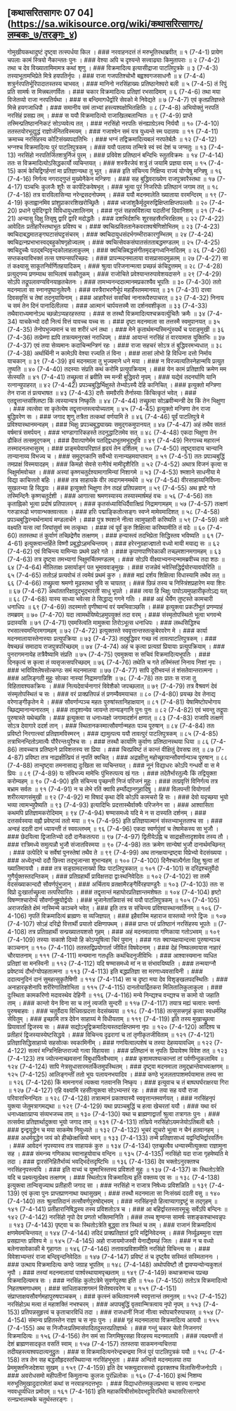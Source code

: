 ## [कथासरितसागरः 07 04] (https://sa.wikisource.org/wiki/कथासरित्सागरः/लम्बकः_७/तरङ्गः_४)

गोमुखीयकथादुष्टं दृष्ट्वा तत्स्पर्धया किल । ### नरवाहनदत्तं तं मरुभूतिरथाब्रवीत् ॥ १ (7-4-1)
प्रायेण चपलाः कामं स्त्रियो नैकान्ततः पुनः । ### वेश्या अपि च दृश्यन्ते सत्त्वाढ्याः किमुतापराः ॥ २ (7-4-2)
तथा च देव विख्यातामिमामत्र कथां शृणु । ### विक्रमादित्य इत्यासीद्राजा पाटलिपुत्रके ॥ ३ (7-4-3)
तस्याभूतामभिप्रेते मित्रे हयपतिर्नृपः । ### राजा गजपतिश्चोभौ बह्वश्वगजसाधनौ ॥ ४ (7-4-4)
शत्रुर्नरपतिर्भूरिपादातस्तस्य चाभवत् । ### मानिनो नरसिंहाख्यः प्रतिष्ठानेश्वरो बली ॥ ५ (7-4-5)
तं रिपुं प्रति सामर्षः स मित्त्रबलगर्वितः । ### चकार विक्रमादित्यः प्रतिज्ञां रभसादिमाम् ॥ ६ (7-4-6)
तथा मया विजेतव्यो राजा नरपतिर्यथा । ### स बन्दिमागधैर्द्वारि सेवको मे निवेद्यते ॥ ७ (7-4-7)
एवं कृतप्रतिज्ञस्ते मित्त्रे हयगजाधिपौ । ### समानीय समं ताभ्यां हस्त्यश्वक्षोभितक्षितिः ॥ ८ (7-4-8)
अभियोक्तुं नरपतिं नरसिंहं प्रसह्य तम् । ### स ययौ विक्रमादित्यो राजाखिलबलान्वितः ॥ ९ (7-4-9)
प्राप्ते तस्मिन्प्रतिष्ठाननिकटं सोऽप्यवेत्य तत् । ### नरसिंहो नरपतिः संनह्याग्रेऽस्य निर्ययौ ॥ १० (7-4-10)
ततस्तयोरभूद्युद्धं राज्ञोर्जनितविस्मयम् । ### गजाश्वेन समं यत्र युध्यन्ते स्म पदातयः ॥ ११ (7-4-11)
क्रमाच्च नरसिंहस्य कोटिसंख्यपदातिभिः । ### भग्नं तद्विक्रमादित्यबलं नरपतेर्बलैः ॥ १२ (7-4-12)
भग्नश्च विक्रमादित्यः पुरं पाटलिपुत्रकम् । ### ययौ पलाय्य तन्मित्रे स्वं स्वं देशं च जग्मतुः ॥ १३ (7-4-13)
नरसिंहो नरपतिर्जितशत्रुर्निजं पुरम् । ### प्रविवेश प्रतिष्ठानं बन्दिभिः स्तुतविक्रमः ॥ १४ (7-4-14)
ततः स विक्रमादित्योऽसिद्धकार्यो व्यचिन्तयत् । ### शस्त्रैरजेयं शत्रुं तं जयामि प्रज्ञया वरम् ॥ १५ (7-4-15)
कामं केचिद्विगर्हन्तां मा प्रतिज्ञान्यथा तु भूत् । ### इति संचिन्त्य निक्षिप्य राज्यं योग्येषु मन्त्रिषु ॥ १६ (7-4-16)
निर्गत्य नगराद्गुप्तं मुख्येनैकेन मन्त्रिणा । ### सह बुद्धिवराख्येण राजपुत्रवरैस्तथा ॥ १७ (7-4-17)
पञ्चभिः कुलजैः शूरैः स कार्पटिकवेषभृत् । ### भूत्वा पुरं निजरिपोः प्रतिष्ठानं जगाम तत् ॥ १८ (7-4-18)
तत्र वारविलासिन्या नरेन्द्रसदनोपमम् । ### ययौ मदनमालेति ख्याताया वरमन्दिरम् ॥ १९ (7-4-19)
कृताह्वानमिव प्रांशुप्राकारशिखरोच्छ्रितैः । ### ध्वजांशुकैर्मृदुमरुद्विक्षिप्ताक्षिप्तपल्लवैः ॥ २० (7-4-20)
प्रधाने पूर्वदिग्द्वारे विविधायुधशालिनाम् । ### गुप्तं सहस्रविंशत्या पदातीनां दिवानिशम् ॥ २१ (7-4-21)
अन्यासु दिक्षु तिसृषु द्वारि द्वारि मदोद्धतैः । ### दशभिर्दशभिः शूरसहस्रैरभिरक्षितम् ॥ २२ (7-4-22)
आवेदितः प्रतीहारैस्तथाभूतः प्रविश्य च । ### क्वचित्प्रविततानेकवराश्वश्रेणिशोभितम् ॥ २३ (7-4-23)
क्वचिदाबद्धमातङ्गघटासंघट्टसंचरम् । ### क्वचिदायुधसंदर्भगम्भीराकारगुम्भितम् ॥ २४ (7-4-24)
क्वचिद्रत्नप्रभाभास्वद्बहुकोषगृहोज्वलम् । ### क्वचित्सेवकसंघातसंतताबद्धमण्डलम् ॥ २५ (7-4-25)
क्वचिदुच्चैः पठद्बन्दिवृन्दकोलाहलाकुलम् । ### क्वचिन्निबद्धसंगीतमृदङ्गध्वनिनादितम् ॥ २६ (7-4-26)
सप्तकक्ष्याविभक्तं तत्स पश्यन्सपरिच्छदः । ### प्रापन्मदनमालाया वासप्रासादमुन्नतम् ॥ २७ (7-4-27)
सा तं कक्ष्यासु साकूतनिर्वर्णितहयादिकम् । ### श्रुत्वा परिजनान्मत्वा प्रच्छन्नं कंचिदुत्तमम् ॥ २८ (7-4-28)
प्रत्युद्गम्य प्रणम्याथ साभिलाषं सकौतुकम् । ### राजोचिते प्रवेश्यान्तरुपावेशयदासने ॥ २९ (7-4-29)
सोऽपि तद्रूपलावण्यविनयाहृतचेतनः । ### तामभ्यनन्ददात्मानमप्रकाश्यैव भूपतिः ॥ ३० (7-4-30)
ततो मदनमाला सा स्नानपुष्पानुलेपनैः । ### वस्त्रैराभरणैर्भूपं महार्हैस्तममानयत् ॥ ३१ (7-4-31)
दत्त्वा दिवसवृत्तिं च तेषां तदनुयायिनाम् । ### आहारैस्तं ससचिवं नानारूपैरुपाचरत् ॥ ३२ (7-4-32)
निनाय च समं तेन दिनं पानादिलीलया । ### आत्मानं चार्पयत्तस्मै सा दर्शनवशीकृता ॥ ३३ (7-4-33)
तथैवाराध्यमानोऽथ च्छन्नोऽप्यहरहस्तया । ### स तस्थौ विक्रमादित्यश्चक्रवर्त्युचितैः क्रमैः ॥ ३४ (7-4-34)
याचकेभ्यो ददौ नित्यं वित्तं यावच्च यच्च सः । ### दृष्टा मदनमाला सा तत्तस्मै स्वमुपानयत् ॥ ३५ (7-4-35)
तेनोपभुज्यमानं च सा शरीरं धनं तथा । ### मेने कृतार्थमन्यस्मिन्पुंस्यर्थे च पराङ्मुखी ॥ ३६ (7-4-36)
तत्प्रेम्णा ह्यपि तत्रत्यमनुरक्तं नराधिपम् । ### आयान्तं नरसिंहं तं वारयामास युक्तिभिः ॥ ३७ (7-4-37)
एवं तया सेव्यमानः कदाचिन्मन्त्रिणं रहः । ### राजा सहचरं सोऽत्र तं बुद्धिवरमभ्यधात् ॥ ३८ (7-4-38)
अर्थार्थिनी न कामेऽपि वेश्या रज्यति तं विना । ### तासां लोभो हि विधिना दत्तो निर्माय याचकान् ॥ ३९ (7-4-39)
इयं मदनमाला तु भुज्यमाने धने मया । ### न विरज्यत्यतिस्नेहान्मयि प्रत्युत तुष्यति ॥ ४० (7-4-40)
तदस्याः संप्रति कथं करोमि प्रत्युपक्रियाम् । ### येन कामं प्रतिज्ञापि क्रमेण मम सेत्स्यति ॥ ४१ (7-4-41)
तच्छ्रुत्वा तं ब्रवीति स्म मन्त्री बुद्धिवरो नृपम् । ### यद्येवं तदनर्घाणि यानि रत्नान्युपाहरत् ॥ ४२ (7-4-42)
प्रपञ्चबुद्धिर्भिक्षुस्ते तेभ्योऽस्यै देहि कानिचित् । ### इत्युक्तो मन्त्रिणा तेन राजा तं प्रत्यभाषत ॥ ४३ (7-4-43)
दत्तैः समग्रैरपि तैर्नास्याः किंचित्कृतं भवेत् । ### एतद्वृत्तान्तसंश्लिष्टा किं त्वस्यान्यत्र निष्कृतिः ॥ ४४ (7-4-44)
तच्छ्रुत्वा सोऽब्रवीन्मन्त्री देव किं तेन भिक्षुणा । ### त्वत्सेवा सा कृतेत्येष तद्वृत्तान्तस्त्वयोच्यताम् ॥ ४५ (7-4-45)
इत्युक्तो मन्त्रिणा तेन राजा बुद्धिवरेण सः । ### जगाद शृणु तत्रैता तत्कथां वर्णयामि ते ॥ ४६ (7-4-46)
पूर्वं पाटलिपुत्रे मे प्रविश्यास्थानमन्वहम् । ### भिक्षुः प्रपञ्चबुद्ध्याख्यः समुद्गकमुपानयत् ॥ ४७ (7-4-47)
अहं तथैव सततं वर्षमात्रं समर्पयन् । ### भाण्डागारिकहस्ते तदनुद्धाटितमेव सत् ॥ ४८ (7-4-48)
एकदा भिक्षुणा तेन ढौकितं तत्समुद्गकम् । ### दैवात्पाणेर्मम पतद्द्विधाभूतमभूद्भुवि ॥ ४९ (7-4-49)
निरगाच्च महारत्नं तस्मादनलभासुरम् । ### प्राङ्मयेवापरिज्ञातं हृदयं तेन दर्शितम् ॥ ५० (7-4-50)
तद्दृष्ट्वादाय चान्यानि तान्यानाय्य विभज्य च । ### समुद्गकानि सर्वेभ्यो रत्नान्यहमवाप्तवान् ॥ ५१ (7-4-51)
ततः प्रपञ्चबुद्धिं तमप्राक्षं विस्मयादहम् । ### किमहो सेवसे रत्नैरेवं मामीदृशैरिति ॥ ५२ (7-4-52)
अथात्र विजनं कृत्वा स भिक्षुर्मामवोचत । ### अस्यां कृष्णचतुर्दश्यामागामिन्यां निशागमे ॥ ५३ (7-4-53)
श्मशाने साधनीया मे विद्या काचित्ततो बहिः । ### तत्र साहायके वीर त्वदागमनमर्थये ॥ ५४ (7-4-54)
वीरसाहाय्यनिर्विघ्नाः सुखलभ्या हि सिद्धयः । ### इत्युक्तो भिक्षुणा तेन तदहं प्रतिपन्नवान् ॥ ५९ (7-4-55)
अथ हृष्टे गते तस्मिन्दिनैः कृष्णचतुर्दशी । ### आगात्सा श्रमणस्यास्य तस्यास्मार्षमहं वचः ॥ ५६ (7-4-56)
ततः कृताह्निको भूत्वा प्रदोषं प्रतिपालयन् । ### कृतसंध्याविधिर्दैवात्क्षिप्रं निद्रामगामहम् ॥ ५७ (7-4-57)
तत्क्षणं गरुडारूढो भगवान्भक्तवत्सलः । ### हरिः पद्माङ्कितोत्सङ्गः स्वप्ने मामेवमादिशत् ॥ ५८ (7-4-58)
प्रपञ्चबुद्धिरन्वर्थनामायं मण्डलार्चने । ### पुत्र श्मशाने नीत्वा त्वामुपहारी करिष्यति ॥ ५९ (7-4-59)
अतो वक्ष्यति यत्स त्वां जिघांसुर्मा स्म तत्कृथाः । ### त्वं पूर्वं कुरु शिक्षित्वा करिष्यामीति तं वदेः ॥ ६० (7-4-60)
ततस्तथा तं कुर्वाणं तच्छिद्रेणैव तत्क्षणम् । ### हन्यास्त्वं तदभिप्रेता सिद्धिस्तव भविष्यति ॥ ६१ (7-4-61)
इत्युक्त्वान्तर्हिते विष्णौ प्रबुद्धोऽहमचिन्तयम् । ### हरेरनुग्रहाज्ज्ञातो वध्यो मायी मयाद्य सः ॥ ६२ (7-4-62)
एवं विचिन्त्य यामिन्याः प्रथमे प्रहरे गते । ### कृपाणपाणिरेकाकी तच्छ्मशानमगामहम् ॥ ६३ (7-4-63)
तत्र दृष्ट्वा तमभ्यागां भिक्षुमर्चितमण्डलम् । ### सोऽपि वीक्ष्याभ्यनन्दन्मामब्रवीच्च तदा शठः ॥ ६४ (7-4-64)
मीलिताक्षः प्रसार्याङ्गं पत भूमाववाङ्मुखः । ### राजन्नेवं भवेत्सिद्धिर्द्वयोरप्यावयोरिति ॥ ६५ (7-4-65)
ततोऽहं प्रत्यवोचं तं त्वमेवं प्रथमं कुरु । ### मह्यं दर्शय शिक्षित्वा विधास्यामि तथैव तत् ॥ ६६ (7-4-66)
तच्छ्रुत्वा श्रमणो मूढस्तथा भुवि स चापतत् । ### छिन्नं तस्य च निस्त्रिंशप्रहारेण मया शिरः ॥ ६७ (7-4-67)
अथांततरिक्षादुदभूद्भारती साधु भूपते । ### त्वया हि भिक्षुः पापोऽयमुपहारीकृतोऽद्य यत् ॥ ६८ (7-4-68)
यास्य साध्या भवेत्सा ते सिद्धाद्य गगने गतिः । ### अहं धैर्येण तुष्टस्ते कामचारी धनाधिपः ॥ ६९ (7-4-69)
तदस्मत्तो वृणीष्वान्यं वरं यमभिवाञ्छसि । ### इत्युक्त्वा प्रकटीभूतं प्रणम्याहं तमब्रवम् ॥ ७० (7-4-70)
यदा त्वामर्थयिष्येऽहमुपयुक्तं तदा वरम् । ### संस्मृतोपस्थितो भूत्वा भगवन्मे प्रदास्यसि ॥ ७१ (7-4-71)
एवमस्त्विति मामुक्त्वा तिरोऽभूत्स धनाधिपः । ### लब्धसिद्धिश्च रभसात्स्वमन्दिरमगामहम् ॥ ७२ (7-4-72)
इत्युक्तस्ते स्ववृत्तान्तस्तत्कुबेरवरेण मे । ### कार्या मदनमालायास्तेनास्याः प्रत्युपक्रिया ॥ ७३ (7-4-73)
तद्बुद्धिवर गच्छ त्वं तावत्पाटलिपुत्रकम् । ### वेषच्छन्नं समादाय राजपुत्रपरिच्छदम् ॥ ७४ (7-4-74)
अहं च कृत्वा प्रत्यग्रां प्रियायाः प्रत्युपक्रियाम् । ### पुनरागमनायेह तत्रैवैष्यामि संप्रति ॥ ७५ (7-4-75)
एवमुक्त्वा स सचिवं विक्रमादित्यभूपतिः । ### दिनकृत्यं स कृत्वा तं व्यसृजत्सपरिच्छदम् ॥ ७६ (7-4-76)
तथेति च गते तस्मिंस्तां निनाय निशां नृपः । ### भाविविश्लेषसोत्कण्ठः समं मदनमालया ॥ ७७ (7-4-77)
सापि दूरीभवन्तं तं शंसतेवान्तरात्मना । ### आलिङ्गती मुहुः सोत्का नास्यां निद्रामगान्निशि ॥ ७८ (7-4-78)
ततः प्रातः स राजा तु विहितावश्यकक्रियः । ### नित्यदेवार्चनागारं विवेशैको जपच्छलात् ॥ ७९ (7-4-79)
तत्र वैश्रवणं देवं संस्मृतोपस्थितं च सः । ### वरं प्राक्प्रतिपन्नं तं प्रणम्यैवमयाचत ॥ ८० (7-4-80)
प्रयच्छ देव तेनाद्य वरेणाङ्गीकृतेन मे । ### सौवर्णान्पञ्च महतः पुरुषांस्तानिहाक्षयान् ॥ ८१ (7-4-81)
येषामिष्टोपभोगाय च्छिद्यमानान्यनारतम् । ### तादृशान्येव जायन्ते तान्यङ्गानि पुनः पुनः ॥ ८२ (7-4-82)
एवं भवन्तु तद्रूपाः पुरुषास्ते यथेच्छसि । ### इत्युक्त्वा स धनाध्यक्षो जगामादर्शनं क्षणात् ॥ ८३ (7-4-83)
राजापि तत्क्षणं सोऽत्र देवागारे ददर्श तान् । ### स्थितानकस्मात्सौवर्णान्महतः पञ्च पूरुषान् ॥ ८४ (7-4-84)
ततः प्रविष्टो निरगात्स्वां प्रतिज्ञामविस्मरन् । ### द्यामुत्पत्य ययौ तावत्पुरं पाटलिपुत्रकम् ॥ ८५ (7-4-85)
तत्राभिनन्दितोऽमात्यैः पौरैरन्तःपुरैश्च सः । ### तस्थौ कार्याणि कुर्वाणः प्रतिष्ठानस्थया धिया ॥ ८६ (7-4-86)
तावच्चात्र प्रतिष्ठाने प्राविशत्तस्य सा प्रिया । ### चिरप्रविष्टं तं कान्तं वीक्षितुं देवसद्म तत् ॥ ८७ (7-4-87)
प्रविष्टा तत्र नाद्राक्षीत्प्रियं तं नृपतिं क्वचित् । ### अद्राक्षीत्तु महोच्छ्रायान्सौवर्णान्पञ्च पूरुषान् ॥ ८८ (7-4-88)
तान्दृष्ट्वा तमनासाद्य दुःखिता सा व्यचिन्तयत् । ### नूनं विद्याधरः कोऽपि गन्धर्वो वा स मे प्रियः ॥ ८९ (7-4-89)
यः संविभज्य मामेभिः पुंभिरुत्पत्य खं गतः । ### तदेतैर्भारतुल्यैः किं तद्वियुक्ता करोम्यहम् ॥ ९० (7-4-90)
इति संचिन्त्य पृच्छन्ती निजं परिजनं मुहुः । ### तत्प्रवृत्तिं विनिर्गत्य तत्र बभ्राम सर्वतः ॥ ९१ (7-4-91)
न च लेभे रतिं क्वापि हर्म्योद्यानगुहादिषु । ### विलपन्ती वियोगार्ता शरीरत्यागसंमुखी ॥ ९२ (7-4-92)
मा विषादं कृथा देवि कोऽपि कामचरो हि सः । ### देवो यदृच्छया भूयो भव्या त्वामभ्युपैष्यति ॥ ९३ (7-4-93)
इत्यादिभिः प्रदत्तास्थैर्वाक्यैः परिजनेन सा । ### आश्वासिता कथमपि प्रतिज्ञामकरोदिमाम् ॥ ९४ (7-4-94)
षण्मासमध्ये यदि मे न स दास्यति दर्शनम् । ### दत्तसर्वस्वया वह्नौ प्रवेष्टव्यं ततो मया ॥ ९५ (7-4-95)
इति प्रतिज्ञयात्मानं संस्तभ्याभूत्ततश्च सा । ### अन्वहं ददती दानं ध्यायन्ती तं स्ववल्लभम् ॥ ९६ (7-4-96)
एकदा स्वर्णपुंसां च तेषामेकस्य सा भुजौ । ### छेदयित्वा द्विजातिभ्यो ददौ दानैकतत्परा ॥ ९७ (7-4-97)
द्वितीयेऽह्नि च साद्राक्षीत्तादृशावेव तस्य तौ । ### रात्रिमध्ये समुत्पन्नौ भुजौ संजातविस्मया ॥ ९० (7-4-98)
ततः क्रमेण सान्येषां भुजौ दानार्थमच्छिनत् । ### उत्पेदिरे च सर्वेषां पुनस्तेषां तथैव ते ॥ ९९ (7-4-99)
अथ तानक्षयान्द्रष्ट्वा विप्रेभ्यो वेदसंख्यया । ### अध्येतृभ्यो ददौ छित्त्वा तद्भुजान्सा शुभान्वहम् ॥ १०० (7-4-100)
दिनैश्चाल्पैर्गता दिक्षु श्रुत्वा तां ख्यातिमाययौ । ### तत्र सङ्ग्रामदत्ताख्यो विप्रः पाटलिपुत्रकात् ॥ १०१ (7-4-101)
स दरिद्रश्चतुर्वेदो गुणैर्युक्तस्तदन्तिकम् । ### प्रतिग्रहार्थी प्राविक्षत्तदा द्वाःस्थनिवेदितः ॥ १०२ (7-4-102)
सा तस्मै वेदसंख्याकान्ददौ सौवर्णपुंभुजान् । ### अर्चिताय व्रतक्षामैरङ्गैर्विरहपाण्डुरैः ॥ १०३ (7-4-103)
ततः स विप्रो दुःखार्ताच्छ्रुत्वा तत्परिवारितः । ### तद्वृत्तान्तं महाघोरप्रतिज्ञान्तमशेषतः ॥ १०४ (7-4-104)
हृष्टो विषण्णश्चारोप्य सौवर्णानुष्ट्रयोर्द्वयोः । ### भुजानेतान्निवासं स्वं ययौ पाटलिपुत्रकम् ॥ १०५ (7-4-105)
अराजरक्षिते क्षेमं नास्मिन्मे काञ्चने भवेत् । ### इति तत्र स संचिन्त्य प्रविश्यास्थानवर्तिनम् ॥ १०६ (7-4-106)
नृपतिं विक्रमादित्यं ब्राह्मणः स व्यजिज्ञपत् । ### इहैवास्मि महाराज वास्तव्यो नगरे द्विजः ॥ १०७ (7-4-107)
सोऽहं दरिद्रो वित्तार्थी प्रयातो दक्षिणापथम् । ### प्राप्तः परं प्रतिष्ठानं नरसिंहस्य भूपतेः ॥  (7-4-108)
तत्र प्रतिग्रहार्थी सन्प्रख्यातयशसो गृहम् । ### अहं मदनमालाया गणिकाया गतोऽभवम् ॥ १०९ (7-4-109)
तस्याः सकाशे दिव्यो हि कोऽप्युषित्वा चिरं पुमान् । ### गतः क्वाप्यक्षयान्दत्त्वा पुरुषान्पञ्च काञ्चनान् ॥ ११० (7-4-110)
ततस्तद्विप्रयोगार्ता जीवितं विषवेदनाम् । ### देहं निष्फलमायास नाहारं चौरयातनाम् ॥ १११ (7-4-111)
मन्यमाना गतधृतिः कथंचिदनुजीविभिः । ### आश्वास्यमाना व्यधित प्रतिज्ञां सा मनस्विनी ॥ ११२ (7-4-112)
यदि षण्मासमध्ये मां न स संभावयिष्यति । ### तन्मयाग्नौ प्रवेष्टव्यं दौर्भाग्योपहतात्मना ॥ ११३ (7-4-113)
इति बद्धप्रतिज्ञा सा मरणाध्यवसायिनी । ### ददात्यनुदिनं दानं सुमहत्सुकृतैषिणी ॥ ११४ (7-4-114)
सा च दृष्टा मया देव विशृङ्खलपदस्थितिः । ### अनाहारकृशेनापि शरीरेणातिशोभिता ॥ ११५ (7-4-115)
दानतोयार्द्रितकरा मिलितालिकुलाकुला । ### दुःस्थिता कामकरिणो मदावस्थेव देहिनी ॥ ११६ (7-4-116)
मन्ये निन्द्यश्च वन्द्यश्च स कामो यो जहाति ताम् । ### कान्तो येन विना सा च तनुं त्यजति सुन्दरी ॥ ११७ (7-4-117)
तयात्र मह्यं चत्वारः स्वर्णाः पुरुषबाहवः । ### चतुर्वेदाय विधिवत्प्रदत्ता वेदसंख्यया ॥ ११८ (7-4-118)
तत्सुसत्त्रगृहं कृत्वा स्वधर्ममिह सेवितुम् । ### इच्छामि तत्र देवेन साहाय्यं मे विधीयताम् ॥ ११९ (7-4-119)
इति तस्य मुखाच्छ्रुत्वा प्रियावार्तां द्विजस्य सः । ### सद्योऽभूद्विक्रमादित्यस्तदाक्षिप्तमना नृपः ॥ १२० (7-4-120)
आदिश्य च प्रतीहारं द्विजस्यास्येष्टसिद्धये । ### विचिन्त्य दृढरागां च तां तृणीकृतजीविताम् ॥ १२१ (7-4-121)
प्रतिज्ञासिद्धिसाहाय्ये सहसोत्कः स्वकामिनीम् । ### गणयित्वाल्पशेषं च तस्या देहव्ययावधिम् ॥ १२२ (7-4-122)
सत्वरं मन्त्रिनिक्षिप्तराज्यो गत्वा विहायसा । ### प्रतिष्ठानं स नृपतिः प्रियावेश्म विवेश तत् ॥ १२३ (7-4-123)
तत्र ज्योत्स्नाच्छवसनां विबुधार्पितवैभवाम् । ### कृशामपश्यत्कान्तां तां पर्वणीन्दुकलामिव ॥ १२४ (7-4-124)
सापि नेत्रसुधासारमतर्कितमुपस्थितम् । ### दृष्ट्वा मदनमाला तमुद्भ्रान्तेवाभवत्क्षणम् ॥ १२५ (7-4-125)
आलिङ्गन्तीं ततो भूयः पलायनभयादिव । ### कण्ठे भुजलतापाशमर्पयामास तस्य सा ॥ १२६ (7-4-126)
किं मामनागसं त्यक्त्वा गतवानसि निष्कृप । ### इत्युवाच च तं बाष्पघर्घराक्षरया गिरा ॥ १२७ (7-4-127)
एहि वक्ष्यामि रहसीत्युक्त्वा सोऽभ्यन्तरं रहः । ### तया सह ययौ राजा परिवाराभिनन्दितः ॥ १२८ (7-4-128)
तत्रात्मानं प्रकाश्यास्यै स्ववृत्तान्तमवर्णयत् । ### नरसिंहनृपं युक्त्या जेतुमत्रागमद्यथा ॥ १२९ (7-4-129)
यथा प्रपञ्चबुद्धिं च हत्वा खेचरतां ययौ । ### यथा वरं धनाध्यक्षात्प्राप्य संव्यभजच्च ताम् ॥ १३० (7-4-130)
यथा च ब्राह्मणाद्वार्तां श्रुत्वा तत्रागतः पुनः । ### तत्सर्वमा प्रतिज्ञार्थादुक्त्वा भूयो जगाद ताम् ॥ १३१ (7-4-131)
तत्प्रिये नरसिंहोऽयमजेयोऽतिबली बलैः । ### द्वन्द्वयुद्धेन च मया साकमेष नियुध्यते ॥ १३२ (7-4-132)
भूचरं द्युचरो भूत्वा न चैनं हतवानहम् । ### अधर्मयुद्धेन जयं को हीच्छेत्क्षत्त्रियो भवन् ॥ १३३ (7-4-133)
तन्मे प्रतिज्ञासाध्यं यद्वन्दिभिर्द्वारवर्तिनः । ### आवेदनं नृपस्यास्य तत्र साहायकं कुरु ॥ १३४ (7-4-134)
एतच्छ्रुत्वैव धन्यास्मीत्युक्त्वा राज्ञामुना सह । ### संमन्त्र्य गणिकाथ स्वानाहूयोवाच वन्दिनः ॥ १३५ (7-4-135)
नरसिंहो यदा राजा गृहमेष्यति मे तदा । ### द्वारसंनिहितैर्भाव्यं भवद्भिर्दत्तदृष्टिभिः ॥ १३६ (7-4-136)
देव भक्तोऽनुरक्तश्च नरसिंहनृपस्त्वयि । ### इति वाच्यं च युष्माभिस्तस्य प्रविशतो मुहुः ॥ १३७ (7-4-137)
कः स्थितोऽत्रेति यदि च प्रक्ष्यत्युत्प्रेक्ष्य तत्क्षणम् । ### स्थितोऽत्र विक्रमादित्य इति वक्तव्य एव सः ॥ १३८ (7-4-138)
इत्युक्त्वा तान्विसृज्याथ प्रतीहारी जगाद सा । ### नरसिंहो न राजात्र निषेध्यः प्रविशन्निति ॥ १३९ (7-4-139)
एवं कृत्वा पुनः प्राप्तप्राणनाथा यथासुखम् । ### तस्थौ मदनमाला सा निःसंख्यं ददती वसु ॥ १४० (7-4-140)
ततः श्रुत्वातिदानं तत्सौवर्णपुरुषोद्भवम् । ### नरसिंहनृपो हित्वाप्यागाद्द्रष्टुं स तद्गृहम् ॥ १४१ (7-4-141)
प्रतीहारानिषिद्धस्य तस्य प्रविशतोऽत्र च । ### आ बहिर्द्वारतस्तारमूचुः सर्वेऽपि बन्दिनः ॥ १४२ (7-4-142)
नरसिंहो नृपो देव प्रणतो भक्तिमानिति । ### तच्च शृण्वन्स सामर्षः सशङ्कश्चाभवन्नृपः ॥ १४३ (7-4-143)
पृष्ट्वा च कः स्थितोऽत्रेति बुद्ध्वा तत्र स्थितं च तम् । ### राजानं विक्रमादित्यं क्षणमेवमचिन्तयत् ॥ १४४ (7-4-144)
तदिदं प्राक्प्रतिज्ञातं द्वारि मद्विनिवेदनम् । ### निर्व्यूढममुना राज्ञा प्रसह्यान्तः प्रविश्य मे ॥ १४५ (7-4-145)
अहो राजायमोजस्वी येनाद्यैवमहं जितः । ### न च वध्यो बलेनासावेकाकी मे गृहागतः ॥ १४६ (7-4-146)
तत्तावत्प्रविशामीति नरसिंहो विचिन्त्य सः । ### विवेशाभ्यन्तरं राजा बन्दिवृन्दनिवेदितः ॥ १४७ (7-4-147)
प्रविष्टं तं च दृष्ट्वैव सस्मितं सस्मिताननः । ### उत्थाय विक्रमादित्यः कण्ठे जग्राह भूपतिम् ॥ १४८ (7-4-148)
अथोपविष्टौ तौ द्वावप्यन्योन्यकुशलं नृपौ । ### तस्यां मदनमालायां पार्श्वस्थायामपृच्छताम् ॥ १४९ (7-4-149)
कथाक्रमाच्च पप्रच्छ विक्रमादित्यमत्र सः । ### नरसिंहः कुतोऽत्रेमे सुवर्णपुरुषा इति ॥ १५० (7-4-150)
ततोऽत्र विक्रमादित्यो निहतश्रमणाधमम् । ### साधिताकाशगमनं वित्तेश्वरवरेण च ॥ १५१ (7-4-151)
संप्राप्ताक्षयसौवर्णमहापुरुषपञ्चकम् । ### कृत्स्नं कथितवानस्मै स्ववृत्तान्तं तमनुतम् ॥ १५२ (7-4-152)
नरसिंहोऽथ मत्वा तं महाशक्तिं नभश्चरम् । ### अपापबुद्धिं वृतवान्मित्रत्वाय नृपो नृपम् ॥ १५३ (7-4-153)
प्रतिपन्नसुहृत्त्वं च कृताचारविधिं तदा । ### राजधानीं निजां नीत्वा स्वोपचारैरुपाचरत् ॥ १५४ (7-4-154)
संमान्य प्रहितस्तेन राज्ञा च स नृपः पुनः । ### गृहं मदनमालाया विक्रमादित्य आययौ ॥ १५५ (7-4-155)
अथ स निजौजःप्रतिमासंपादितदुस्तरप्रतिज्ञार्थः । ### गन्तुं चकार चेतो निजनगरं विक्रमादित्यः ॥ १५६ (7-4-156)
तेन समं सा जिगमिषुरसहा विरहस्य मदनमालापि । ### त्यक्ष्यन्ती तं देशं ब्राह्मणसादकृत वसतिं स्वाम् ॥ १५७ (7-4-157)
ततस्तया साकमनन्यचित्तया तदीयहस्त्यश्वपदात्यनुद्रुतः । ### स विक्रमादित्यनरेन्द्रचन्द्रमा निजं पुरं पाटलिपुत्रकं ययौ ॥ १५८ (7-4-158)
तत्र तेन सह बद्धसौहृदस्तस्थिवान्स नरसिंहभूभृता । ### अन्वितो मदनमालया तया प्रेममुक्तनिजदेशया सुखम् ॥ १५९ (7-4-159)
इति देव भक्त्युदारसत्त्वो दृढरक्तश्च विलासिनीजनोऽपि । ### अवरोधसमो महीपतीनां किमुतान्यः कुलजः पुरंध्रिलोकः ॥ १६० (7-4-160)
इत्थं निशम्य मरुभूतिमुखादुदारामेतां कथां स नरवाहनदत्तभूपः । ### विद्याधरोत्तमकुलप्रभवा च सास्य रत्नप्रभा नववधूर्व्यधित प्रमोदम् ॥ १६१ (7-4-161)
इति महाकविश्रीसोमदेवभट्टविरचिते कथासरित्सागरे रत्नप्रभालम्बके चतुर्थस्तरङ्गः । 